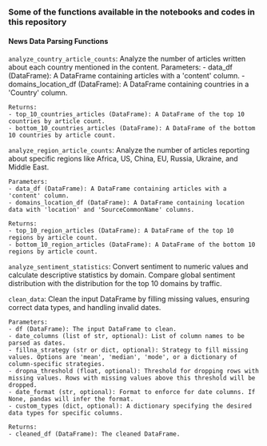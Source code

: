 
### Some of the functions available in the notebooks and codes in this repository

#### News Data Parsing Functions
`analyze_country_article_counts`: Analyze the number of articles written about each country mentioned in the content.
    Parameters:
    - data_df (DataFrame): A DataFrame containing articles with a 'content' column.
    - domains_location_df (DataFrame): A DataFrame containing countries in a 'Country' column.

    Returns:
    - top_10_countries_articles (DataFrame): A DataFrame of the top 10 countries by article count.
    - bottom_10_countries_articles (DataFrame): A DataFrame of the bottom 10 countries by article count.

`analyze_region_article_counts`: Analyze the number of articles reporting about specific regions like Africa, US, China, EU, Russia, Ukraine, and Middle East.

    Parameters:
    - data_df (DataFrame): A DataFrame containing articles with a 'content' column.
    - domains_location_df (DataFrame): A DataFrame containing location data with 'location' and 'SourceCommonName' columns.

    Returns:
    - top_10_region_articles (DataFrame): A DataFrame of the top 10 regions by article count.
    - bottom_10_region_articles (DataFrame): A DataFrame of the bottom 10 regions by article count.

`analyze_sentiment_statistics`: 
    Convert sentiment to numeric values and calculate descriptive statistics by domain.
    Compare global sentiment distribution with the distribution for the top 10 domains by traffic.

`clean_data`:     Clean the input DataFrame by filling missing values, ensuring correct data types, and handling invalid dates.
    
    Parameters:
    - df (DataFrame): The input DataFrame to clean.
    - date_columns (list of str, optional): List of column names to be parsed as dates.
    - fillna_strategy (str or dict, optional): Strategy to fill missing values. Options are 'mean', 'median', 'mode', or a dictionary of column-specific strategies.
    - dropna_threshold (float, optional): Threshold for dropping rows with missing values. Rows with missing values above this threshold will be dropped.
    - date_format (str, optional): Format to enforce for date columns. If None, pandas will infer the format.
    - custom_types (dict, optional): A dictionary specifying the desired data types for specific columns.
    
    Returns:
    - cleaned_df (DataFrame): The cleaned DataFrame.